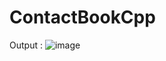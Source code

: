 # ContactBookCpp
 Output :
![image](https://github.com/user-attachments/assets/6cdc5c4c-a20b-4b06-b054-1f5599403c53)

